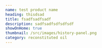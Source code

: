 ```yaml
---
name: test product name
heading: thisdsad
title: fsadfsadfsadf
description: sadfsadfsdfsdfsdf
showOnHome: true
thumbnail: /src/images/history-panel.png
category: reconstituted oil
---
```

